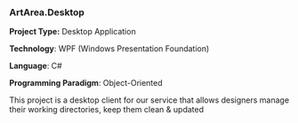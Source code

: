 ### ArtArea.Desktop

**Project Type:** Desktop Application

**Technology**: WPF (Windows Presentation Foundation)

**Language**: C#

**Programming Paradigm**: Object-Oriented

This project is a desktop client for our service that allows designers manage their working directories, keep them clean & updated